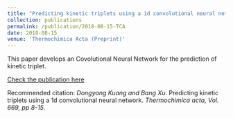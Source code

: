 ```yaml
---
title: "Predicting kinetic triplets using a 1d convolutional neural network. (Preprint)"
collection: publications
permalink: /publication/2018-08-15-TCA
date: 2018-08-15
venue: 'Thermochimica Acta (Preprint)'
---
```


This paper develops an Covolutional Neural Network for the prediction of kinetic triplet.

[Check the publication here](https://www.sciencedirect.com/science/article/pii/S0040603118304325?via%3Dihub)

Recommended citation: *Dongyang Kuang and Bang Xu*. Predicting kinetic triplets using a 1d convolutional neural network. <i>Thermochimica acta, Vol. 669, pp 8-15.</i>

